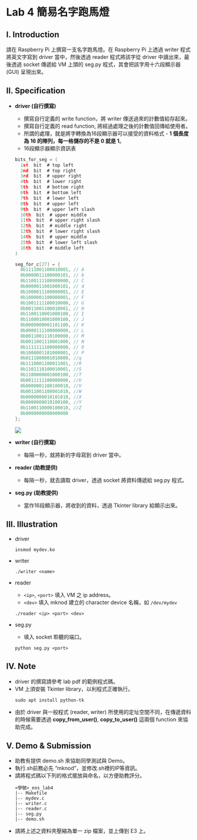 # Lab 4 簡易名字跑馬燈


## I. Introduction

請在 Raspberry Pi 上撰寫一支名字跑馬燈。在 Raspberry Pi 上透過 writer 程式將英文字寫到 driver 當中，然後透過 reader 程式將該字從 driver 中讀出來，最後透過 socket 傳遞給 VM 上頭的 seg.py 程式，其會把該字用十六段顯示器 (GUI) 呈現出來。


## II. Specification

- **driver (自行撰寫)**
  - 撰寫自行定義的 write function，將 writer 傳送過來的計數值給存起來。
  - 撰寫自行定義的 read function, 將經過處理之後的計數值回傳給使用者。
  - 所謂的處理，就是將字轉換為16段顯示器可以接受的資料格式 - **1 個長度為 16 的陣列，每一格儲存的不是 0 就是 1**。
  - 16段顯示器顯示資訊表

  ```c
  bits_for_seg = (
    1st  bit  # top left
    2nd  bit  # top right
    3rd  bit  # upper right
    4th  bit  # lower right
    5th  bit  # bottom right
    6th  bit  # bottom left
    7th  bit  # lower left
    8th  bit  # upper left
    9th  bit  # upper left slash
    10th  bit  # upper middle
    11th  bit  # upper right slash
    12th  bit  # middle right
    13th  bit  # lower right slash
    14th  bit  # upper middle
    15th  bit  # lower left slash
    16th  bit  # middle left
  )

  seg_for_c[27] = {
    0b1111001100010001, // A
    0b0000011100000101, // b
    0b1100111100000000, // C
    0b0000011001000101, // d
    0b1000011100000001, // E
    0b1000001100000001, // F
    0b1001111100010000, // G
    0b0011001100010001, // H
    0b1100110001000100, // I
    0b1100010001000100, // J
    0b0000000001101100, // K
    0b0000111100000000, // L
    0b0011001110100000, // M
    0b0011001110001000, // N
    0b1111111100000000, // O
    0b1000001101000001, // P
    0b0111000001010000, //q
    0b1110001100011001, //R
    0b1101110100010001, //S
    0b1100000001000100, //T
    0b0011111100000000, //U
    0b0000001100100010, //V
    0b0011001100001010, //W
    0b0000000010101010, //X
    0b0000000010100100, //Y
    0b1100110000100010, //Z
    0b0000000000000000
  };
  ```
  <img src="https://i.imgur.com/VA8RQjD.png">
  
- **writer (自行撰寫)**
  - 每隔一秒，就將新的字母寫到 driver 當中。

- **reader (助教提供)**
  - 每隔一秒，就去讀取 driver，透過 socket 將資料傳遞給 seg.py 程式。
  
- **seg.py (助教提供)**
  - 當作16段顯示器，將收到的資料，透過 Tkinter library 給顯示出來。


## III. Illustration

- driver
  ```
  insmod mydev.ko
  ```

- writer
  ```
  ./writer <name>
  ```

- reader
  - `<ip>`, `<port>` 填入 VM 之 ip address。
  - `<dev>` 填入 mknod 建立的 character device 名稱，如 `/dev/mydev`
  ```
  ./reader <ip> <port> <dev>
  ```

- seg.py
  - <port> 填入 socket 聆聽的端口。
  ```
  python seg.py <port>
  ```


## IV. Note

- driver 的撰寫請參考 lab pdf 的範例程式碼。
- VM 上須安裝 Tkinter library，以利程式正確執行。
  ```
  sudo apt install python-tk
  ```
- 由於 driver 與一般程式 (reader, writer) 所使用的定址空間不同，在傳遞資料的時候需要透過 **copy_from_user()**, **copy_to_user()** 這兩個 function 來協助完成。


## V. Demo & Submission

- 助教有提供 demo.sh 來協助同學測試與 Demo。
- 執行.sh前務必先 “mknod”，並修改.sh裡的IP等資訊。
- 請將程式碼以下列的格式擺放與命名，以方便助教評分。
  ```
  <學號>_eos_lab4
  |-- Makefile
  |-- mydev.c
  |-- writer.c
  |-- reader.c
  |-- seg.py
  |-- demo.sh  
  ```
- 請將上述之資料夾壓縮為單一 zip 檔案，並上傳到 E3 上。
